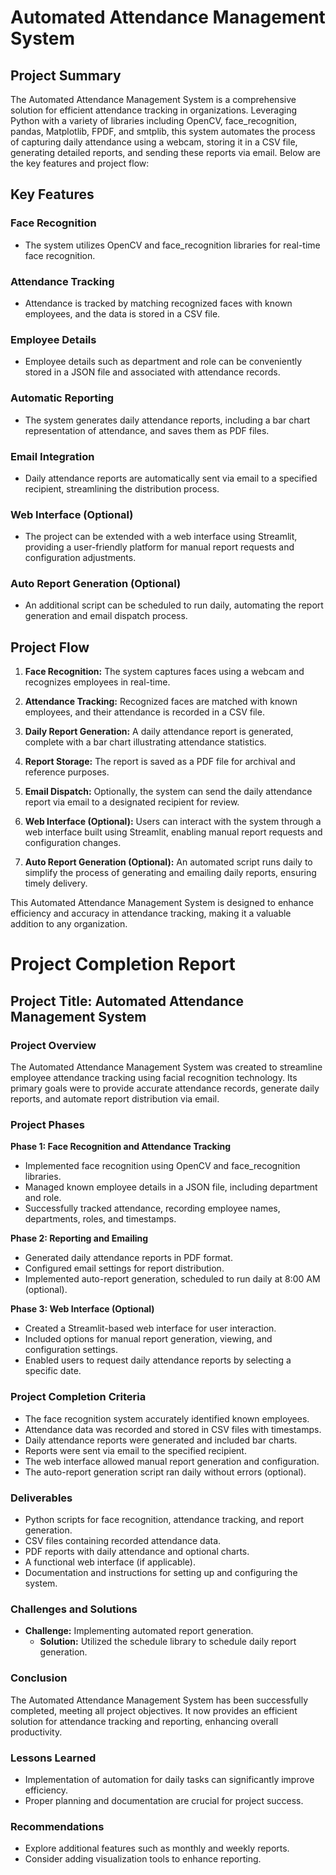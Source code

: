 # Automated Attendance Management System

## Project Summary

The Automated Attendance Management System is a comprehensive solution for efficient attendance tracking in organizations. Leveraging Python with a variety of libraries including OpenCV, face_recognition, pandas, Matplotlib, FPDF, and smtplib, this system automates the process of capturing daily attendance using a webcam, storing it in a CSV file, generating detailed reports, and sending these reports via email. Below are the key features and project flow:

## Key Features

### Face Recognition
- The system utilizes OpenCV and face_recognition libraries for real-time face recognition.

### Attendance Tracking
- Attendance is tracked by matching recognized faces with known employees, and the data is stored in a CSV file.

### Employee Details
- Employee details such as department and role can be conveniently stored in a JSON file and associated with attendance records.

### Automatic Reporting
- The system generates daily attendance reports, including a bar chart representation of attendance, and saves them as PDF files.

### Email Integration
- Daily attendance reports are automatically sent via email to a specified recipient, streamlining the distribution process.

### Web Interface (Optional)
- The project can be extended with a web interface using Streamlit, providing a user-friendly platform for manual report requests and configuration adjustments.

### Auto Report Generation (Optional)
- An additional script can be scheduled to run daily, automating the report generation and email dispatch process.

## Project Flow

1. **Face Recognition:** The system captures faces using a webcam and recognizes employees in real-time.

2. **Attendance Tracking:** Recognized faces are matched with known employees, and their attendance is recorded in a CSV file.

3. **Daily Report Generation:** A daily attendance report is generated, complete with a bar chart illustrating attendance statistics.

4. **Report Storage:** The report is saved as a PDF file for archival and reference purposes.

5. **Email Dispatch:** Optionally, the system can send the daily attendance report via email to a designated recipient for review.

6. **Web Interface (Optional):** Users can interact with the system through a web interface built using Streamlit, enabling manual report requests and configuration changes.

7. **Auto Report Generation (Optional):** An automated script runs daily to simplify the process of generating and emailing daily reports, ensuring timely delivery.

This Automated Attendance Management System is designed to enhance efficiency and accuracy in attendance tracking, making it a valuable addition to any organization.




# Project Completion Report

## Project Title: Automated Attendance Management System

### Project Overview

The Automated Attendance Management System was created to streamline employee attendance tracking using facial recognition technology. Its primary goals were to provide accurate attendance records, generate daily reports, and automate report distribution via email.

### Project Phases

**Phase 1: Face Recognition and Attendance Tracking**
- Implemented face recognition using OpenCV and face_recognition libraries.
- Managed known employee details in a JSON file, including department and role.
- Successfully tracked attendance, recording employee names, departments, roles, and timestamps.

**Phase 2: Reporting and Emailing**
- Generated daily attendance reports in PDF format.
- Configured email settings for report distribution.
- Implemented auto-report generation, scheduled to run daily at 8:00 AM (optional).

**Phase 3: Web Interface (Optional)**
- Created a Streamlit-based web interface for user interaction.
- Included options for manual report generation, viewing, and configuration settings.
- Enabled users to request daily attendance reports by selecting a specific date.

### Project Completion Criteria

- The face recognition system accurately identified known employees.
- Attendance data was recorded and stored in CSV files with timestamps.
- Daily attendance reports were generated and included bar charts.
- Reports were sent via email to the specified recipient.
- The web interface allowed manual report generation and configuration.
- The auto-report generation script ran daily without errors (optional).

### Deliverables

- Python scripts for face recognition, attendance tracking, and report generation.
- CSV files containing recorded attendance data.
- PDF reports with daily attendance and optional charts.
- A functional web interface (if applicable).
- Documentation and instructions for setting up and configuring the system.

### Challenges and Solutions

- **Challenge:** Implementing automated report generation.
  - **Solution:** Utilized the schedule library to schedule daily report generation.

### Conclusion

The Automated Attendance Management System has been successfully completed, meeting all project objectives. It now provides an efficient solution for attendance tracking and reporting, enhancing overall productivity.

### Lessons Learned

- Implementation of automation for daily tasks can significantly improve efficiency.
- Proper planning and documentation are crucial for project success.

### Recommendations

- Explore additional features such as monthly and weekly reports.
- Consider adding visualization tools to enhance reporting.
